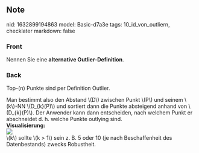 ## Note
nid: 1632899194863
model: Basic-d7a3e
tags: 10_id_von_outliern, checklater
markdown: false

### Front
Nennen Sie eine <b>alternative Outlier-Definition</b>.

### Back
Top-\(n\) Punkte sind per Definition Outlier.
<div>
  <div>
    Man bestimmt also den Abstand \(D\) zwischen Punkt \(P\) und
    seinem \(k\)-NN \(D_{k}(P)\) und sortiert dann die Punkte
    absteigend anhand von \(D_{k}(P)\). Der Anwender kann dann
    entscheiden, nach welchem Punkt er abschneidet d. h. welche
    Punkte outlying sind.
  </div>
</div>
<div>
  <b>Visualisierung:</b>
</div>
<div><img src=
paste-0ce7dc6df3060232ad833e183f4c81045b2f8145.jpg></div>
<div>
  \(k\) sollte \(k > 1\) sein z. B. 5 oder 10 (je nach
  Beschaffenheit des Datenbestands) zwecks Robustheit.
</div>

